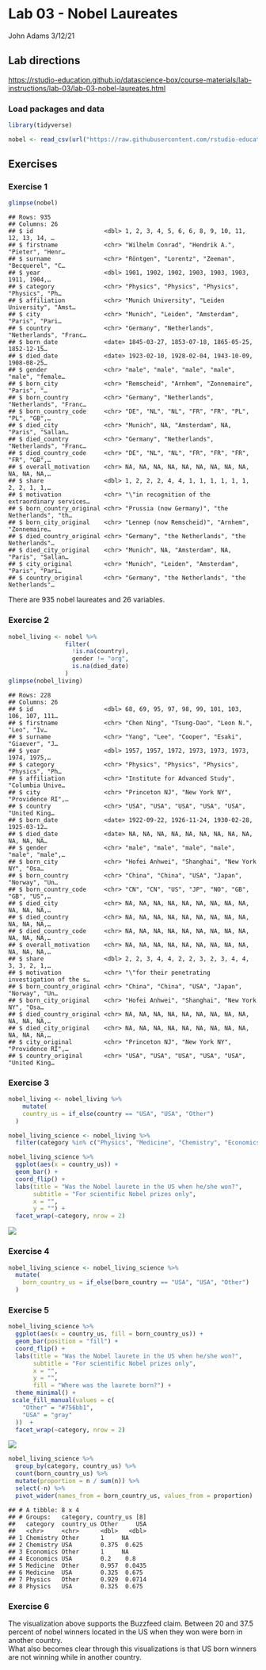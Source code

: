 Lab 03 - Nobel Laureates
================
John Adams
3/12/21

## Lab directions

<https://rstudio-education.github.io/datascience-box/course-materials/lab-instructions/lab-03/lab-03-nobel-laureates.html>

### Load packages and data

``` r
library(tidyverse) 
```

``` r
nobel <- read_csv(url("https://raw.githubusercontent.com/rstudio-education/datascience-box/master/course-materials/starters/lab/lab-03-nobel-laureates/data/nobel.csv"))
```

## Exercises

### Exercise 1

``` r
glimpse(nobel)
```

    ## Rows: 935
    ## Columns: 26
    ## $ id                    <dbl> 1, 2, 3, 4, 5, 6, 6, 8, 9, 10, 11, 12, 13, 14, …
    ## $ firstname             <chr> "Wilhelm Conrad", "Hendrik A.", "Pieter", "Henr…
    ## $ surname               <chr> "Röntgen", "Lorentz", "Zeeman", "Becquerel", "C…
    ## $ year                  <dbl> 1901, 1902, 1902, 1903, 1903, 1903, 1911, 1904,…
    ## $ category              <chr> "Physics", "Physics", "Physics", "Physics", "Ph…
    ## $ affiliation           <chr> "Munich University", "Leiden University", "Amst…
    ## $ city                  <chr> "Munich", "Leiden", "Amsterdam", "Paris", "Pari…
    ## $ country               <chr> "Germany", "Netherlands", "Netherlands", "Franc…
    ## $ born_date             <date> 1845-03-27, 1853-07-18, 1865-05-25, 1852-12-15…
    ## $ died_date             <date> 1923-02-10, 1928-02-04, 1943-10-09, 1908-08-25…
    ## $ gender                <chr> "male", "male", "male", "male", "male", "female…
    ## $ born_city             <chr> "Remscheid", "Arnhem", "Zonnemaire", "Paris", "…
    ## $ born_country          <chr> "Germany", "Netherlands", "Netherlands", "Franc…
    ## $ born_country_code     <chr> "DE", "NL", "NL", "FR", "FR", "PL", "PL", "GB",…
    ## $ died_city             <chr> "Munich", NA, "Amsterdam", NA, "Paris", "Sallan…
    ## $ died_country          <chr> "Germany", "Netherlands", "Netherlands", "Franc…
    ## $ died_country_code     <chr> "DE", "NL", "NL", "FR", "FR", "FR", "FR", "GB",…
    ## $ overall_motivation    <chr> NA, NA, NA, NA, NA, NA, NA, NA, NA, NA, NA, NA,…
    ## $ share                 <dbl> 1, 2, 2, 2, 4, 4, 1, 1, 1, 1, 1, 1, 2, 2, 1, 1,…
    ## $ motivation            <chr> "\"in recognition of the extraordinary services…
    ## $ born_country_original <chr> "Prussia (now Germany)", "the Netherlands", "th…
    ## $ born_city_original    <chr> "Lennep (now Remscheid)", "Arnhem", "Zonnemaire…
    ## $ died_country_original <chr> "Germany", "the Netherlands", "the Netherlands"…
    ## $ died_city_original    <chr> "Munich", NA, "Amsterdam", NA, "Paris", "Sallan…
    ## $ city_original         <chr> "Munich", "Leiden", "Amsterdam", "Paris", "Pari…
    ## $ country_original      <chr> "Germany", "the Netherlands", "the Netherlands"…

There are 935 nobel laureates and 26 variables.

### Exercise 2

``` r
nobel_living <- nobel %>%
                filter(
                  !is.na(country),
                  gender != "org",
                  is.na(died_date)
                )
glimpse(nobel_living)
```

    ## Rows: 228
    ## Columns: 26
    ## $ id                    <dbl> 68, 69, 95, 97, 98, 99, 101, 103, 106, 107, 111…
    ## $ firstname             <chr> "Chen Ning", "Tsung-Dao", "Leon N.", "Leo", "Iv…
    ## $ surname               <chr> "Yang", "Lee", "Cooper", "Esaki", "Giaever", "J…
    ## $ year                  <dbl> 1957, 1957, 1972, 1973, 1973, 1973, 1974, 1975,…
    ## $ category              <chr> "Physics", "Physics", "Physics", "Physics", "Ph…
    ## $ affiliation           <chr> "Institute for Advanced Study", "Columbia Unive…
    ## $ city                  <chr> "Princeton NJ", "New York NY", "Providence RI",…
    ## $ country               <chr> "USA", "USA", "USA", "USA", "USA", "United King…
    ## $ born_date             <date> 1922-09-22, 1926-11-24, 1930-02-28, 1925-03-12…
    ## $ died_date             <date> NA, NA, NA, NA, NA, NA, NA, NA, NA, NA, NA, NA…
    ## $ gender                <chr> "male", "male", "male", "male", "male", "male",…
    ## $ born_city             <chr> "Hofei Anhwei", "Shanghai", "New York NY", "Osa…
    ## $ born_country          <chr> "China", "China", "USA", "Japan", "Norway", "Un…
    ## $ born_country_code     <chr> "CN", "CN", "US", "JP", "NO", "GB", "GB", "US",…
    ## $ died_city             <chr> NA, NA, NA, NA, NA, NA, NA, NA, NA, NA, NA, NA,…
    ## $ died_country          <chr> NA, NA, NA, NA, NA, NA, NA, NA, NA, NA, NA, NA,…
    ## $ died_country_code     <chr> NA, NA, NA, NA, NA, NA, NA, NA, NA, NA, NA, NA,…
    ## $ overall_motivation    <chr> NA, NA, NA, NA, NA, NA, NA, NA, NA, NA, NA, NA,…
    ## $ share                 <dbl> 2, 2, 3, 4, 4, 2, 2, 3, 2, 3, 4, 4, 3, 3, 2, 1,…
    ## $ motivation            <chr> "\"for their penetrating investigation of the s…
    ## $ born_country_original <chr> "China", "China", "USA", "Japan", "Norway", "Un…
    ## $ born_city_original    <chr> "Hofei Anhwei", "Shanghai", "New York NY", "Osa…
    ## $ died_country_original <chr> NA, NA, NA, NA, NA, NA, NA, NA, NA, NA, NA, NA,…
    ## $ died_city_original    <chr> NA, NA, NA, NA, NA, NA, NA, NA, NA, NA, NA, NA,…
    ## $ city_original         <chr> "Princeton NJ", "New York NY", "Providence RI",…
    ## $ country_original      <chr> "USA", "USA", "USA", "USA", "USA", "United King…

### Exercise 3

``` r
nobel_living <- nobel_living %>%
    mutate(
    country_us = if_else(country == "USA", "USA", "Other")
  )

nobel_living_science <- nobel_living %>%
  filter(category %in% c("Physics", "Medicine", "Chemistry", "Economics"))
```

``` r
nobel_living_science %>%
  ggplot(aes(x = country_us)) +
  geom_bar() +
  coord_flip() +
  labs(title = "Was the Nobel laurete in the US when he/she won?",
       subtitle = "For scientific Nobel prizes only",
       x = "",
       y = "") +
  facet_wrap(~category, nrow = 2)
```

![](Lab-03-Nobel-Laureates_files/figure-gfm/faceted-bars-category-1.png)<!-- -->

### Exercise 4

``` r
nobel_living_science <- nobel_living_science %>%
  mutate(
    born_country_us = if_else(born_country == "USA", "USA", "Other")
  )
```

### Exercise 5

``` r
nobel_living_science %>%
  ggplot(aes(x = country_us, fill = born_country_us)) +
  geom_bar(position = "fill") +
  coord_flip() +
  labs(title = "Was the Nobel laurete in the US when he/she won?",
       subtitle = "For scientific Nobel prizes only",
       x = "",
       y = "",
       fill = "Where was the laurete born?") +
  theme_minimal() +
 scale_fill_manual(values = c(
    "Other" = "#756bb1",
    "USA" = "gray"
  ))  +
  facet_wrap(~category, nrow = 2)
```

![](Lab-03-Nobel-Laureates_files/figure-gfm/segmented-bars-in-us-born-us-1.png)<!-- -->

``` r
nobel_living_science %>%
  group_by(category, country_us) %>%
  count(born_country_us) %>% 
  mutate(proportion = n / sum(n)) %>% 
  select(-n) %>%
  pivot_wider(names_from = born_country_us, values_from = proportion) 
```

    ## # A tibble: 8 x 4
    ## # Groups:   category, country_us [8]
    ##   category  country_us Other     USA
    ##   <chr>     <chr>      <dbl>   <dbl>
    ## 1 Chemistry Other      1     NA     
    ## 2 Chemistry USA        0.375  0.625 
    ## 3 Economics Other      1     NA     
    ## 4 Economics USA        0.2    0.8   
    ## 5 Medicine  Other      0.957  0.0435
    ## 6 Medicine  USA        0.325  0.675 
    ## 7 Physics   Other      0.929  0.0714
    ## 8 Physics   USA        0.325  0.675

### Exercise 6

The visualization above supports the Buzzfeed claim. Between 20 and 37.5
percent of nobel winners located in the US when they won were born in
another country.  
What also becomes clear through this visualizations is that US born
winners are not winning while in another country.

